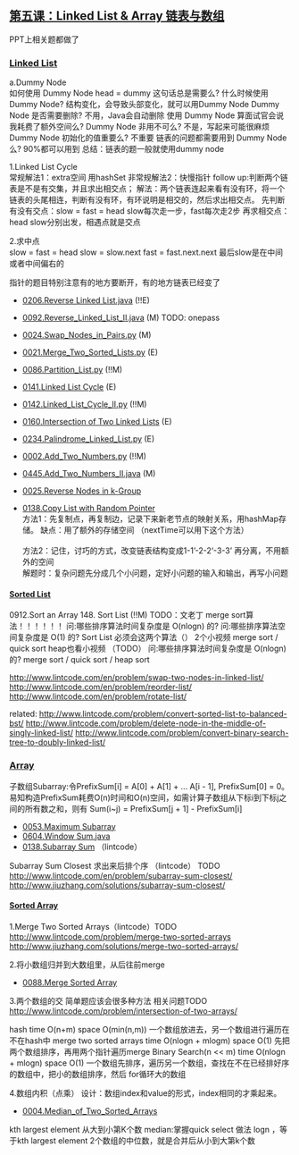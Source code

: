 ## [第五课：Linked List & Array 链表与数组](/Data-Structure.py) 
PPT上相关题都做了

### [Linked List]()
a.Dummy Node <br>
如何使用 Dummy Node
head = dummy 这句话总是需要么? 
什么时候使用 Dummy Node? 结构变化，会导致头部变化，就可以用Dummy Node
Dummy Node 是否需要删除? 不用，Java会自动删除
使用 Dummy Node 算面试官会说我耗费了额外空间么? 
Dummy Node 非用不可么? 不是，写起来可能很麻烦
Dummy Node 初始化的值重要么?  不重要
链表的问题都需要用到 Dummy Node 么?  90%都可以用到
总结：链表的题一般就使用dummy node

1.Linked List Cycle  <br>
常规解法1：extra空间 用hashSet
非常规解法2：快慢指针  follow up:判断两个链表是不是有交集，并且求出相交点；
解法：两个链表连起来看有没有环，将一个链表的头尾相连，判断有没有环，有环说明是相交的，然后求出相交点。
先判断有没有交点：slow = fast = head slow每次走一步，fast每次走2步 
再求相交点：head slow分别出发，相遇点就是交点

2.求中点 <br>
slow = fast = head
slow = slow.next
fast = fast.next.next
最后slow是在中间或者中间偏右的

指针的题目特别注意有的地方要断开，有的地方链表已经变了
- [0206.Reverse Linked List.java](Solutions/0206.Reverse_Linked_List.java) (!!E)<br>
- [0092.Reverse_Linked_List_II.java](Solutions/0092.Reverse_Linked_List_II.java)  (M) TODO: onepass  <br>
- [0024.Swap_Nodes_in_Pairs.py](Solutions/0024.Swap_Nodes_in_Pairs.py)  (M) <br>
- [0021.Merge_Two_Sorted_Lists.py](Solutions/0021.Merge_Two_Sorted_Lists.py) (E) <br>
- [0086.Partition_List.py](Solutions/0086.Partition_List.py) (!!M) <br>
- [0141.Linked List Cycle](Solutions/0141.Linked_List_Cycle.java) (E) <br>
- [0142.Linked_List_Cycle_II.py](Solutions/0142.Linked_List_Cycle_II.py) (!!M) <br>

- [0160.Intersection of Two Linked Lists](Solutions/0160.Intersection_of_Two_Linked_Lists.java) (E) <br>
- [0234.Palindrome_Linked_List.py](Solutions/0234.Palindrome_Linked_List.py) (E) <br>
- [0002.Add_Two_Numbers.py](Solutions/0002.Add_Two_Numbers.py) (!!M) <br>
- [0445.Add_Two_Numbers_II.java](Solutions/0445.Add_Two_Numbers_II.java) (M) <br>

- [0025.Reverse Nodes in k-Group](Solutions/0025.Reverse_Nodes_in_k-Group.java)<br>
- [0138.Copy List with Random Pointer](Solutions/0138.Copy_List_with_Random_Pointer.java)<br>
 方法1：先复制点，再复制边，记录下来新老节点的映射关系，用hashMap存储。  缺点：用了额外的存储空间  （nextTime可以用下这个方法）<br>  
 方法2：记住，讨巧的方式，改变链表结构变成1-1’-2-2‘-3-3’ 再分离，不用额外的空间 <br>
 解题时：复杂问题先分成几个小问题，定好小问题的输入和输出，再写小问题 <br>

#### [Sorted List]()
0912.Sort an Array
148. Sort List (!!M)    TODO：文老丁  merge sort算法！！！！！！
问:哪些排序算法时间复杂度是 O(nlogn) 的? 问:哪些排序算法空间复杂度是 O(1) 的?
Sort List 必须会这两个算法（） 2个小视频 merge sort / quick sort  heap也看小视频  （TODO）
问:哪些排序算法时间复杂度是 O(nlogn) 的? merge sort / quick sort / heap sort
 
http://www.lintcode.com/en/problem/swap-two-nodes-in-linked-list/ 
http://www.lintcode.com/en/problem/reorder-list/ 
http://www.lintcode.com/en/problem/rotate-list/

related:
http://www.lintcode.com/problem/convert-sorted-list-to-balanced-bst/
http://www.lintcode.com/problem/delete-node-in-the-middle-of-singly-linked-list/
http://www.lintcode.com/problem/convert-binary-search-tree-to-doubly-linked-list/

### [Array]()
子数组Subarray:令PrefixSum[i] = A[0] + A[1] + ... A[i - 1], PrefixSum[0] = 0。易知构造PrefixSum耗费O(n)时间和O(n)空间，如需计算子数组从下标i到下标j之间的所有数之和，则有 Sum(i~j) = PrefixSum[j + 1] - PrefixSum[i]
- [0053.Maximum Subarray](Solutions/0053.Maximum_Subarray.java)<br>
- [0604.Window Sum.java](Solutions/0604.Window_Sum.java)<br>
- [0138.Subarray Sum](Solutions/0138.Subarray_Sum.java) （lintcode）<br>

Subarray Sum Closest 求出来后排个序 （lintcode） TODO
http://www.lintcode.com/en/problem/subarray-sum-closest/
http://www.jiuzhang.com/solutions/subarray-sum-closest/
 
#### [Sorted Array]()
1.Merge Two Sorted Arrays（lintcode）TODO
http://www.lintcode.com/problem/merge-two-sorted-arrays
http://www.jiuzhang.com/solutions/merge-two-sorted-arrays/

2.将小数组归并到大数组里，从后往前merge  
- [0088.Merge Sorted Array](Solutions/0088.Merge_Sorted_Array.java)<br> 

3.两个数组的交 简单题应该会很多种方法  相关问题TODO
http://www.lintcode.com/problem/intersection-of-two-arrays/
 
 hash  time O(n+m)  space O(min(n,m))  一个数组放进去，另一个数组进行遍历在不在hash中
 merge two sorted arrays  time O(nlogn + mlogm)  space O(1)  先把两个数组排序，再用两个指针遍历merge
 Binary Search(n << m)  time O(nlogn + mlogn)  space O(1) 一个数组先排序，遍历另一个数组，查找在不在已经排好序的数组中，把小的数组排序，然后  for循环大的数组

4.数组内积（点乘）  设计：数组index和value的形式，index相同的才乘起来。
 - [0004.Median_of_Two_Sorted_Arrays](Solutions/0004.Median_of_Two_Sorted_Arrays.java)<br>
 
kth largest element 从大到小第K个数 
 median:掌握quick select 做法 logn ，等于kth largest element 
 2个数组的中位数，就是合并后从小到大第k个数  
